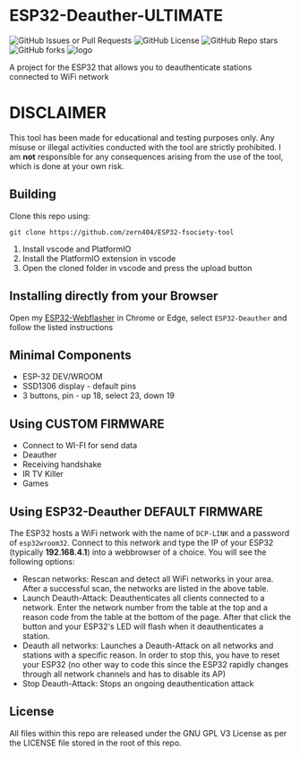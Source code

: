 # ESP32-Deauther-ULTIMATE
![GitHub Issues or Pull Requests](https://img.shields.io/github/issues/tesa-klebeband/ESP32-Deauther)
![GitHub License](https://img.shields.io/github/license/tesa-klebeband/ESP32-Deauther)
![GitHub Repo stars](https://img.shields.io/github/stars/tesa-klebeband/ESP32-Deauther?style=flat)
![GitHub forks](https://img.shields.io/github/forks/tesa-klebeband/ESP32-Deauther?style=flat)
![logo](https://github.com/user-attachments/assets/4e2ac65f-1b25-4a97-822a-6a91ca71b5be)

A project for the ESP32 that allows you to deauthenticate stations connected to WiFi network
# DISCLAIMER
This tool has been made for educational and testing purposes only. Any misuse or illegal activities conducted with the tool are strictly prohibited. I am **not** responsible for any consequences arising from the use of the tool, which is done at your own risk.
## Building
Clone this repo using:

`git clone https://github.com/zern404/ESP32-fsociety-tool`

1) Install vscode and PlatformIO
2) Install the PlatformIO extension in vscode
3) Open the cloned folder in vscode and press the upload button

## Installing directly from your Browser
Open my [ESP32-Webflasher](https://tesa-klebeband.github.io/ESP32-Webflasher) in Chrome or Edge, select `ESP32-Deauther` and follow the listed instructions

## Minimal Components

* ESP-32 DEV/WROOM
* SSD1306 display - default pins
* 3 buttons, pin - up 18, select 23, down 19 

## Using CUSTOM FIRMWARE

* Connect to WI-FI for send data
* Deauther
* Receiving handshake
* IR TV Killer
* Games

## Using ESP32-Deauther DEFAULT FIRMWARE

The ESP32 hosts a WiFi network with the name of `DCP-LINK` and a password of `esp32wroom32`. Connect to this network and type the IP of your ESP32 (typically **192.168.4.1**) into a webbrowser of a choice. You will see the following options:
* Rescan networks: Rescan and detect all WiFi networks in your area. After a successful scan, the networks are listed in the above table.
* Launch Deauth-Attack: Deauthenticates all clients connected to a network. Enter the network number from the table at the top and a reason code from the table at the bottom of the page. After that click the button and your ESP32's LED will flash when it deauthenticates a station.
* Deauth all networks: Launches a Deauth-Attack on all networks and stations with a specific reason. In order to stop this, you have to reset your ESP32 (no other way to code this since the ESP32 rapidly changes through all network channels and has to disable its AP)
* Stop Deauth-Attack: Stops an ongoing deauthentication attack
## License
All files within this repo are released under the GNU GPL V3 License as per the LICENSE file stored in the root of this repo.
